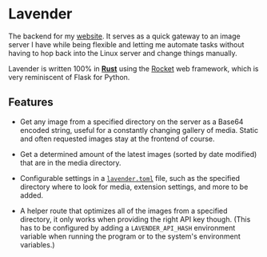 # Lavender

The backend for my [website](https://roaming97.com). It serves as a quick gateway to an image server I have while being flexible and letting me automate tasks without having to hop back into the Linux server and change things manually.

Lavender is written 100% in **[Rust](https://www.rust-lang.org/)** using the [Rocket](https://rocket.rs/) web framework, which is very reminiscent of Flask for Python.

## Features
* Get any image from a specified directory on the server as a Base64 encoded string, useful for a constantly changing gallery of media. Static and often requested images stay at the frontend of course.

* Get a determined amount of the latest images (sorted by date modified) that are in the media directory.

* Configurable settings in a [`lavender.toml`](./lavender.toml) file, such as the specified directory where to look for media, extension settings, and more to be added.

* A helper route that optimizes all of the images from a specified directory, it only works when providing the right API key though. (This has to be configured by adding a `LAVENDER_API_HASH` environment variable when running the program or to the system's environment variables.)